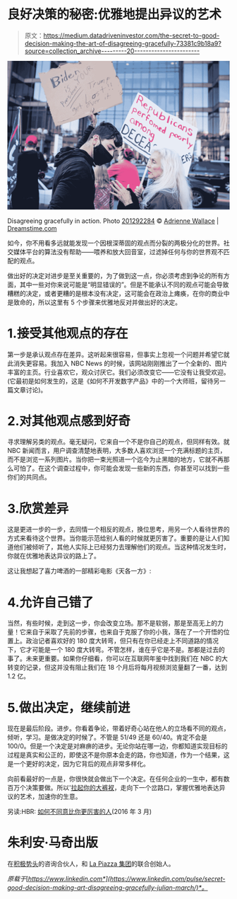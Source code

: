 # 良好决策的秘密:优雅地提出异议的艺术

> 原文：<https://medium.datadriveninvestor.com/the-secret-to-good-decision-making-the-art-of-disagreeing-gracefully-73381c9b18a9?source=collection_archive---------20----------------------->

![](img/e6b5c32d914fab8e79d69cd2cc4bbce1.png)

Disagreeing gracefully in action. Photo [201292284](https://www.dreamstime.com/trump-supporter-argues-biden-stop-steal-rally-shortly-joe-was-announced-as-winner-election-attendees-insist-image201292284) © [Adrienne Wallace](https://www.dreamstime.com/picklesaddie_info) | [Dreamstime.com](https://www.dreamstime.com/)

如今，你不用看多远就能发现一个因根深蒂固的观点而分裂的两极分化的世界。社交媒体平台的算法没有帮助——喂养和放大回音室，过滤掉任何与你的世界观不匹配的观点。

做出好的决定对进步是至关重要的，为了做到这一点，你必须考虑到争论的所有方面，其中一些对你来说可能是“明显错误的”。但是不能承认不同的观点可能会导致糟糕的决定，或者更糟的是根本没有决定，这可能会在政治上瘫痪，在你的商业中是致命的，所以这里有 5 个步骤来优雅地反对并做出好的决定。

# 1.接受其他观点的存在

第一步是承认观点存在差异。这听起来很容易，但事实上忽视一个问题并希望它就此消失更容易。我加入 NBC News 的时候，该网站刚刚推出了一个全新的、图片丰富的主页。行业喜欢它，观众讨厌它。我们必须改变它——它没有让我受欢迎。(它最初是如何发生的，这是《如何不开发数字产品》中的一个大师班，留待另一篇文章讨论)。

# 2.对其他观点感到好奇

寻求理解另类的观点。毫无疑问，它来自一个不是你自己的观点，但同样有效。就 NBC 新闻而言，用户调查清楚地表明，大多数人喜欢浏览一个充满标题的主页，而不是浏览一系列图片。当你把一束光照进一个迄今为止黑暗的地方，它就不再那么可怕了。在这个调查过程中，你可能会发现一些新的东西，你甚至可以找到一些你们的共同点。

# 3.欣赏差异

这是更进一步的一步，去同情一个相反的观点，换位思考，用另一个人看待世界的方式来看待这个世界。当你能示范给别人看的时候就更厉害了。重要的是让人们知道他们被倾听了，其他人实际上已经努力去理解他们的观点。当这种情况发生时，你就在优雅地表达异议的路上了。

这让我想起了喜力啤酒的一部精彩电影《天各一方》:

# 4.允许自己错了

当然，有些时候，走到这一步，你会改变立场。那不是软弱，那是至高无上的力量！它来自于采取了先前的步骤，也来自于克服了你的小我，落在了一个开悟的位置上。政治记者喜欢好的 180 度大转弯，但只有在你已经走上不同道路的情况下，它才可能是一个 180 度大转弯。不管怎样，谁在乎它是不是。那都是过去的事了。未来更重要。如果你仔细看，你可以在互联网年鉴中找到我们在 NBC 的大转变的记录，但这并没有阻止我们在 18 个月后将每月视频浏览量翻了一番，达到 1.2 亿。

# 5.做出决定，继续前进

现在是最后阶段。进步。你看着争论，带着好奇心站在他人的立场看不同的观点，倾听，学习。是做决定的时候了。不管是 51/49 还是 60/40。肯定不会是 100/0。但是一个决定是对麻痹的进步。无论你站在哪一边，你都知道实现目标的过程是真实和公正的，即使这不是你原本会走的路，你也知道，作为一个结果，这是一个更好的决定，因为它背后的观点非常多样化。

向前看最好的一点是，你很快就会做出下一个决定。在任何企业的一生中，都有数百万个决策要做。所以'[拉起你的大裤衩](https://www.thedailybeast.com/philly-mayor-jim-kenney-says-trump-needs-to-put-his-big-boy-pants-on-and-concede-election-to-joe-biden)，走向下一个岔路口，掌握优雅地表达异议的艺术，加速你的生意。

另读:HBR: [如何不同意比你更厉害的人](https://hbr.org/2016/03/how-to-disagree-with-someone-more-powerful-than-you)(2016 年 3 月)

# 朱利安·马奇出版

在[积极势头](https://www.positivemomentum.com/)的咨询合伙人，和 [La Piazza 集团](https://www.lapiazzagroup.com/)的联合创始人。

*原载于*[*https://www.linkedin.com*](https://www.linkedin.com/pulse/secret-good-decision-making-art-disagreeing-gracefully-julian-march/)*。*
